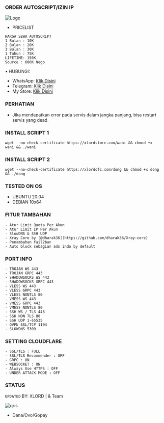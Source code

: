### ORDER AUTOSCRIPT/IZIN IP
![Logo](https://xlordstore.com/IMG_20230706_125109_689.jpg)
- PRICELIST
```
HARGA SEWA AUTOSCRIPT 
1 Bulan : 10K
2 Bulan : 20K
3 Bulan : 30K
1 Tahun : 75K
LIFETIME: 150K
Source : 600K Nego
```
• HUBUNGI:
- WhatsApp: [Klik Disini](https://wa.me/62881036683241)
- Telegram: [Klik Disini](https://t.me/xlordeuyy)
- My Store: [Klik Disini](https://xlordstore.my.id)

### PERHATIAN


- Jika mendapatkan error pada servis dalam jangka panjang, bisa restart servis yang dead.

### INSTALL SCRIPT 1
<pre><code>wget --no-check-certificate https://xlordstore.com/wani && chmod +x wani && ./wani</code></pre>

### INSTALL SCRIPT 2
<pre><code>wget --no-check-certificate https://xlordofc.com/dong && chmod +x dong && ./dong</code></pre>


### TESTED ON OS 
- UBUNTU 20.04
- DEBIAN 10x64 

### FITUR TAMBAHAN
```
- Atur Limit Quota Per Akun
- Atur Limit IP Per Akun
- SlowDNS & SSH UDP
- Xray Core by [@dharak36](https://github.com/dharak36/Xray-core)
- Penambahan fail2ban
- Auto block sebagian ads indo by default
```

### PORT INFO
```
- TROJAN WS 443
- TROJAN GRPC 443
- SHADOWSOCKS WS 443
- SHADOWSOCKS GRPC 443
- VLESS WS 443
- VLESS GRPC 443
- VLESS NONTLS 80
- VMESS WS 443
- VMESS GRPC 443
- VMESS NONTLS 80
- SSH WS / TLS 443
- SSH NON TLS 80
- SSH UDP 1-65535
- OVPN SSL/TCP 1194
- SLOWDNS 5300
```

### SETTING CLOUDFLARE
```
- SSL/TLS : FULL
- SSL/TLS Recommender : OFF
- GRPC : ON
- WEBSOCKET : ON
- Always Use HTTPS : OFF
- UNDER ATTACK MODE : OFF
```
### STATUS
`UPDATED`
BY: XLORD | & Team 

![qris](https://xlordstore.com/IMG_20230729_125653_683.jpg)
- Dana/Ovo/Gopay
